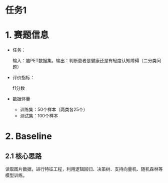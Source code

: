 # 任务1

# 1. 赛题信息

* 任务：

  输入：脑PET数据集。输出：判断患者是健康还是有轻度认知障碍（二分类问题）
* 评价指标：

  f1分数
* 数据体量

  * 训练集：50个样本（两类各25个）
  * 测试集：100个样本

# 2. Baseline

## 2.1 核心思路

读取图片数据，进行特征工程，利用逻辑回归、决策树、支持向量机、随机森林等模型训练。
